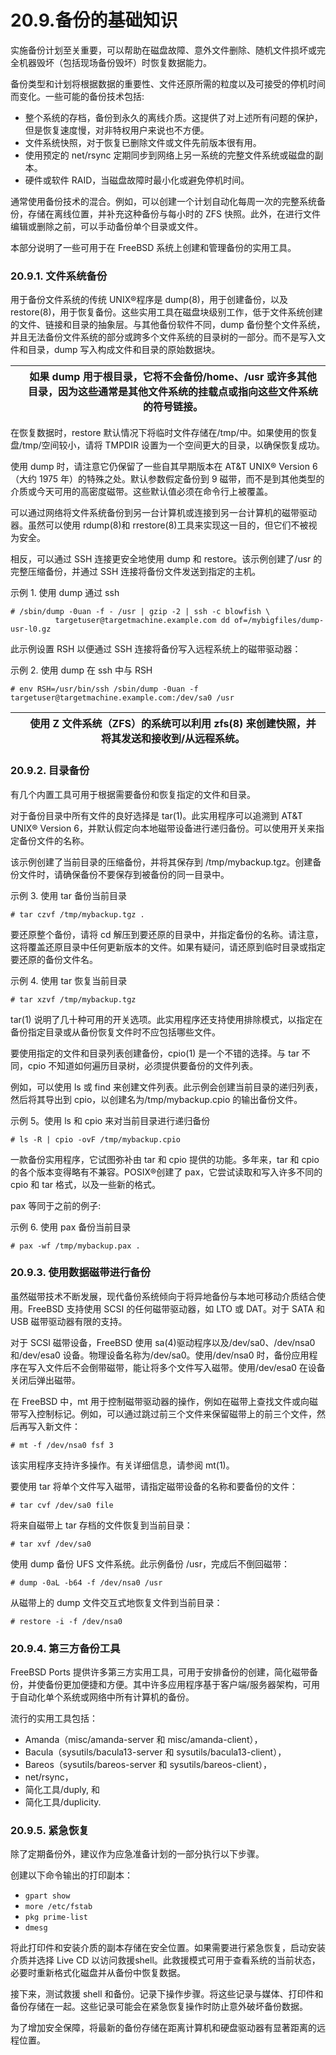 # 20.9.备份的基础知识

实施备份计划至关重要，可以帮助在磁盘故障、意外文件删除、随机文件损坏或完全机器毁坏（包括现场备份毁坏）时恢复数据能力。

备份类型和计划将根据数据的重要性、文件还原所需的粒度以及可接受的停机时间而变化。一些可能的备份技术包括:

* 整个系统的存档，备份到永久的离线介质。这提供了对上述所有问题的保护，但是恢复速度慢，对非特权用户来说也不方便。
* 文件系统快照，对于恢复已删除文件或文件先前版本很有用。
* 使用预定的 net/rsync 定期同步到网络上另一系统的完整文件系统或磁盘的副本。
* 硬件或软件 RAID，当磁盘故障时最小化或避免停机时间。

通常使用备份技术的混合。例如，可以创建一个计划自动化每周一次的完整系统备份，存储在离线位置，并补充这种备份与每小时的 ZFS 快照。此外，在进行文件编辑或删除之前，可以手动备份单个目录或文件。

本部分说明了一些可用于在 FreeBSD 系统上创建和管理备份的实用工具。

### 20.9.1. 文件系统备份

用于备份文件系统的传统 UNIX®程序是 dump(8)，用于创建备份，以及 restore(8)，用于恢复备份。这些实用工具在磁盘块级别工作，低于文件系统创建的文件、链接和目录的抽象层。与其他备份软件不同，dump 备份整个文件系统，并且无法备份文件系统的部分或跨多个文件系统的目录树的一部分。而不是写入文件和目录，dump 写入构成文件和目录的原始数据块。

|  | 如果 dump 用于根目录，它将不会备份/home、/usr 或许多其他目录，因为这些通常是其他文件系统的挂载点或指向这些文件系统的符号链接。|
| -- | -------------------------------------------------------------------------------------------------------------------------------- |

在恢复数据时，restore 默认情况下将临时文件存储在/tmp/中。如果使用的恢复盘/tmp/空间较小，请将 TMPDIR 设置为一个空间更大的目录，以确保恢复成功。

使用 dump 时，请注意它仍保留了一些自其早期版本在 AT&T UNIX® Version 6（大约 1975 年）的特殊之处。默认参数假定备份到 9 磁带，而不是到其他类型的介质或今天可用的高密度磁带。这些默认值必须在命令行上被覆盖。

可以通过网络将文件系统备份到另一台计算机或连接到另一台计算机的磁带驱动器。虽然可以使用 rdump(8)和 rrestore(8)工具来实现这一目的，但它们不被视为安全。

相反，可以通过 SSH 连接更安全地使用 dump 和 restore。该示例创建了/usr 的完整压缩备份，并通过 SSH 连接将备份文件发送到指定的主机。

示例 1. 使用 dump 通过 ssh

```
# /sbin/dump -0uan -f - /usr | gzip -2 | ssh -c blowfish \
          targetuser@targetmachine.example.com dd of=/mybigfiles/dump-usr-l0.gz
```

此示例设置 RSH 以便通过 SSH 连接将备份写入远程系统上的磁带驱动器：

示例 2. 使用 dump 在 ssh 中与 RSH 

```
# env RSH=/usr/bin/ssh /sbin/dump -0uan -f targetuser@targetmachine.example.com:/dev/sa0 /usr
```

|  | 使用 Z 文件系统（ZFS）的系统可以利用 zfs(8) 来创建快照，并将其发送和接收到/从远程系统。|
| -- | ----------------------------------------------------------------------------------------- |

### 20.9.2. 目录备份

有几个内置工具可用于根据需要备份和恢复指定的文件和目录。

对于备份目录中所有文件的良好选择是 tar(1)。此实用程序可以追溯到 AT&T UNIX® Version 6，并默认假定向本地磁带设备进行递归备份。可以使用开关来指定备份文件的名称。

该示例创建了当前目录的压缩备份，并将其保存到 /tmp/mybackup.tgz。创建备份文件时，请确保备份不要保存到被备份的同一目录中。

示例 3. 使用 tar 备份当前目录

```
# tar czvf /tmp/mybackup.tgz .
```

要还原整个备份，请将 cd 解压到要还原的目录中，并指定备份的名称。请注意，这将覆盖还原目录中任何更新版本的文件。如果有疑问，请还原到临时目录或指定要还原的备份文件名。

示例 4. 使用 tar 恢复当前目录

```
# tar xzvf /tmp/mybackup.tgz
```

tar(1) 说明了几十种可用的开关选项。此实用程序还支持使用排除模式，以指定在备份指定目录或从备份恢复文件时不应包括哪些文件。

要使用指定的文件和目录列表创建备份，cpio(1) 是一个不错的选择。与 tar 不同，cpio 不知道如何遍历目录树，必须提供要备份的文件列表。

例如，可以使用 ls 或 find 来创建文件列表。此示例会创建当前目录的递归列表，然后将其导出到 cpio，以创建名为/tmp/mybackup.cpio 的输出备份文件。

示例 5。使用 ls 和 cpio 来对当前目录进行递归备份

```
# ls -R | cpio -ovF /tmp/mybackup.cpio
```

一款备份实用程序，它试图弥补由 tar 和 cpio 提供的功能。多年来，tar 和 cpio 的各个版本变得略有不兼容。POSIX®创建了 pax，它尝试读取和写入许多不同的 cpio 和 tar 格式，以及一些新的格式。

pax 等同于之前的例子:

示例 6. 使用 pax 备份当前目录

```
# pax -wf /tmp/mybackup.pax .
```

### 20.9.3. 使用数据磁带进行备份

虽然磁带技术不断发展，现代备份系统倾向于将异地备份与本地可移动介质结合使用。FreeBSD 支持使用 SCSI 的任何磁带驱动器，如 LTO 或 DAT。对于 SATA 和 USB 磁带驱动器有限的支持。

对于 SCSI 磁带设备，FreeBSD 使用 sa(4)驱动程序以及/dev/sa0、/dev/nsa0 和/dev/esa0 设备。物理设备名称为/dev/sa0。使用/dev/nsa0 时，备份应用程序在写入文件后不会倒带磁带，能让将多个文件写入磁带。使用/dev/esa0 在设备关闭后弹出磁带。

在 FreeBSD 中，mt 用于控制磁带驱动器的操作，例如在磁带上查找文件或向磁带写入控制标记。例如，可以通过跳过前三个文件来保留磁带上的前三个文件，然后再写入新文件：

```
# mt -f /dev/nsa0 fsf 3
```

该实用程序支持许多操作。有关详细信息，请参阅 mt(1)。

要使用 tar 将单个文件写入磁带，请指定磁带设备的名称和要备份的文件：

```
# tar cvf /dev/sa0 file
```

将来自磁带上 tar 存档的文件恢复到当前目录：

```
# tar xvf /dev/sa0
```

使用 dump 备份 UFS 文件系统。此示例备份 /usr，完成后不倒回磁带：

```
# dump -0aL -b64 -f /dev/nsa0 /usr
```

从磁带上的 dump 文件交互式地恢复文件到当前目录：

```
# restore -i -f /dev/nsa0
```

### 20.9.4. 第三方备份工具

FreeBSD Ports 提供许多第三方实用工具，可用于安排备份的创建，简化磁带备份，并使备份更加便捷和方便。其中许多应用程序基于客户端/服务器架构，可用于自动化单个系统或网络中所有计算机的备份。

流行的实用工具包括：

* Amanda（misc/amanda-server 和 misc/amanda-client），
* Bacula（sysutils/bacula13-server 和 sysutils/bacula13-client），
* Bareos（sysutils/bareos-server 和 sysutils/bareos-client），
* net/rsync，
* 简化工具/duply, 和
* 简化工具/duplicity.

### 20.9.5. 紧急恢复

除了定期备份外，建议作为应急准备计划的一部分执行以下步骤。

创建以下命令输出的打印副本：

* `gpart show`
* `more /etc/fstab`
* `pkg prime-list`
* `dmesg`

将此打印件和安装介质的副本存储在安全位置。如果需要进行紧急恢复，启动安装介质并选择 Live CD 以访问救援shell。此救援模式可用于查看系统的当前状态，必要时重新格式化磁盘并从备份中恢复数据。

接下来，测试救援 shell 和备份。记录下操作步骤。将这些记录与媒体、打印件和备份存储在一起。这些记录可能会在紧急恢复操作时防止意外破坏备份数据。

为了增加安全保障，将最新的备份存储在距离计算机和硬盘驱动器有显著距离的远程位置。
